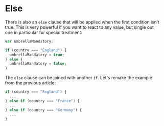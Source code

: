 # Else

There is also an `else` clause that will be applied when the first condition isn’t true. This is very powerful if you want to react to any value, but single out one in particular for special treatment:

```javascript
var umbrellaMandatory;

if (country === "England") {
  umbrellaMandatory = true;
} else {
  umbrellaMandatory = false;
}
```

The `else` clause can be joined with another `if`. Let's remake the example from the previous article:

```javascript
if (country === "England") {
  ...
} else if (country === "France") {
  ...
} else if (country === "Germany") {
  ...
}
```

